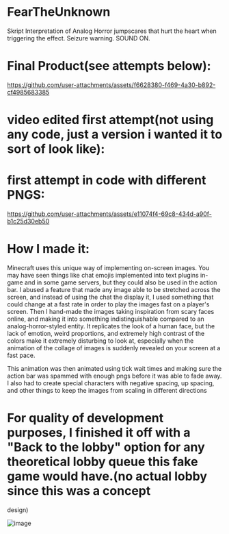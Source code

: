 # FearTheUnknown
Skript Interpretation of Analog Horror jumpscares that hurt the heart when triggering the effect. Seizure warning. SOUND ON.


# Final Product(see attempts below):
https://github.com/user-attachments/assets/f6628380-f469-4a30-b892-cf4985683385


# video edited first attempt(not using any code, just a version i wanted it to sort of look like):



# first attempt in code with different PNGS:

https://github.com/user-attachments/assets/e11074f4-69c8-434d-a90f-b1c25d30eb50


# How I made it:

Minecraft uses this unique way of implementing on-screen images. You may have seen things like chat emojis implemented into text plugins in-game and in some game servers,
but they could also be used in the action bar. I abused a feature that made any image able to be stretched across the screen, and instead of using the chat the display it,
I used something that could change at a fast rate in order to play the images fast on a player's screen. Then I hand-made the images taking inspiration from scary faces online, and making it
into something indistinguishable compared to an analog-horror-styled entity. It replicates the look of a human face, but the lack of emotion, weird proportions, and extremely
high contrast of the colors make it extremely disturbing to look at, especially when the animation of the collage of images is suddenly revealed on your screen at a
fast pace.

This animation was then animated using tick wait times and making sure the action bar was spammed with enough pngs before it was able to fade away. I also had to create special characters
with negative spacing, up spacing, and other things to keep the images from scaling in different directions


# For quality of development purposes, I finished it off with a "Back to the lobby" option for any theoretical lobby queue this fake game would have.(no actual lobby since this was a concept
design)

![image](https://github.com/user-attachments/assets/a800f1f1-5fa6-4612-87aa-434f1f81a42f)


